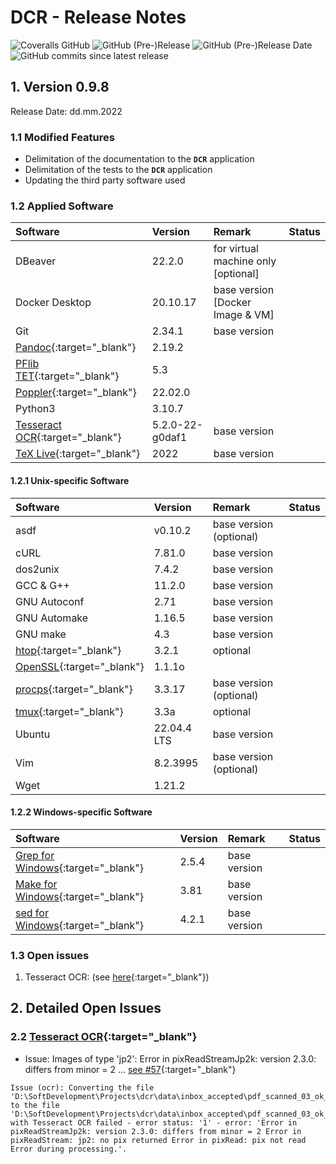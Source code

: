 # DCR - Release Notes

![Coveralls GitHub](https://img.shields.io/coveralls/github/KonnexionsGmbH/dcr.svg)
![GitHub (Pre-)Release](https://img.shields.io/github/v/release/KonnexionsGmbH/dcr?include_prereleases)
![GitHub (Pre-)Release Date](https://img.shields.io/github/release-date-pre/KonnexionsGmbh/dcr)
![GitHub commits since latest release](https://img.shields.io/github/commits-since/KonnexionsGmbH/dcr/0.9.8)

## 1. Version 0.9.8

Release Date: dd.mm.2022

### 1.1 Modified Features

- Delimitation of the documentation to the **`DCR`** application
- Delimitation of the tests to the **`DCR`** application
- Updating the third party software used

### 1.2 Applied Software

| Software                                                                      | Version         | Remark                              | Status |
|:------------------------------------------------------------------------------|:----------------|:------------------------------------|--------|
| DBeaver                                                                       | 22.2.0          | for virtual machine only [optional] |        |
| Docker Desktop                                                                | 20.10.17        | base version [Docker Image & VM]    |        | 
| Git                                                                           | 2.34.1          | base version                        |        |
| [Pandoc](https://pandoc.org){:target="_blank"}                                | 2.19.2          |                                     |        |
| [PFlib TET](https://www.pdflib.com/products/tet){:target="_blank"}            | 5.3             |                                     |        |
| [Poppler](https://poppler.freedesktop.org){:target="_blank"}                  | 22.02.0         |                                     |        |
| Python3                                                                       | 3.10.7          |                                     |        |
| [Tesseract OCR](https://github.com/tesseract-ocr/tesseract){:target="_blank"} | 5.2.0-22-g0daf1 | base version                        |        |
| [TeX Live](https://www.tug.org/texlive){:target="_blank"}                     | 2022            | base version                        |        |

#### 1.2.1 Unix-specific Software

| Software                                                        | Version     | Remark                  | Status |
|:----------------------------------------------------------------|:------------|:------------------------|--------|
| asdf                                                            | v0.10.2     | base version (optional) |        |
| cURL                                                            | 7.81.0      | base version            |        |
| dos2unix                                                        | 7.4.2       | base version            |        |
| GCC & G++                                                       | 11.2.0      | base version            |        |
| GNU Autoconf                                                    | 2.71        | base version            |        |
| GNU Automake                                                    | 1.16.5      | base version            |        |
| GNU make                                                        | 4.3         | base version            |        |
| [htop](https://htop.dev){:target="_blank"}                      | 3.2.1       | optional                |        |
| [OpenSSL](https://www.openssl.org){:target="_blank"}            | 1.1.1o      |                         |        |
| [procps](https://github.com/warmchang/procps){:target="_blank"} | 3.3.17      | base version (optional) |        |
| [tmux](https://github.com/tmux/tmux/wiki){:target="_blank"}     | 3.3a        | optional                |        |
| Ubuntu                                                          | 22.04.4 LTS | base version            |        |
| Vim                                                             | 8.2.3995    | base version (optional) |        |
| Wget                                                            | 1.21.2      |                         |        |

#### 1.2.2 Windows-specific Software

| Software                                                                                | Version | Remark        | Status |
|:----------------------------------------------------------------------------------------|:--------|:--------------|--------|
| [Grep for Windows](http://gnuwin32.sourceforge.net/packages/grep.htm){:target="_blank"} | 2.5.4   | base version  |        |
| [Make for Windows](http://gnuwin32.sourceforge.net/packages/make.htm){:target="_blank"} | 3.81    | base version  |        |
| [sed for Windows](http://gnuwin32.sourceforge.net/packages/sed.htm){:target="_blank"}   | 4.2.1   | base version  |        |

### 1.3 Open issues

1. Tesseract OCR: (see [here](#issues_tesseract_ocr){:target="_blank"})

## 2. Detailed Open Issues

### <a name="issues_tesseract_ocr"></a> 2.2 [Tesseract OCR](https://github.com/tesseract-ocr/tesseract){:target="_blank"}

- Issue: Images of type 'jp2': Error in pixReadStreamJp2k: version 2.3.0: differs from minor = 2 ... [see #57](https://github.com/UB-Mannheim/tesseract/issues/57){:target="_blank"}

```
Issue (ocr): Converting the file 'D:\SoftDevelopment\Projects\dcr\data\inbox_accepted\pdf_scanned_03_ok_5.jp2' to the file 'D:\SoftDevelopment\Projects\dcr\data\inbox_accepted\pdf_scanned_03_ok_5.pdf' with Tesseract OCR failed - error status: '1' - error: 'Error in pixReadStreamJp2k: version 2.3.0: differs from minor = 2 Error in pixReadStream: jp2: no pix returned Error in pixRead: pix not read Error during processing.'.
```
